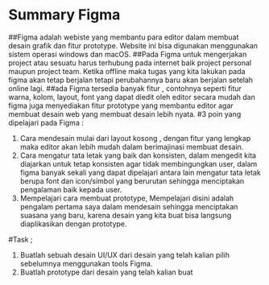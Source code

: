 # Summary Figma
##Figma adalah webiste yang membantu para editor dalam membuat desain grafik dan fitur prototype. Website ini bisa digunakan menggunakan sistem operasi windows dan macOS.
##Pada Figma untuk mengerjakan project atau sesuatu harus terhubung pada internet baik project personal maupun project team. Ketika offline maka tugas yang kita lakukan pada figma akan tetap berjalan tetapi perubahannya baru akan berjalan setelah online lagi.
##ada Figma tersedia banyak fitur , contohnya seperti fitur warna, kolom, layout, font yang dapat diedit oleh editor secara mudah dan figma juga menyediakan fitur prototype yang membantu editor agar membuat desain web yang membuat desain lebih nyata.
#3 poin yang dipelajari pada Figma :
1.	Cara mendesain mulai dari layout kosong , dengan fitur yang lengkap maka editor akan lebih mudah dalam berimajinasi membuat desain.
2.	Cara mengatur tata letak yang baik dan konsisten, dalam mengedit kita diajarkan untuk tetap konsisten agar tidak membingungkan user, dalam figma banyak sekali yang dapat dipelajari antara lain mengatur tata letak berupa font dan icon/simbol yang berurutan sehingga menciptakan pengalaman baik kepada user.
3.	Mempelajari cara membuat prototype, Mempelajari disini adalah pengalam pertama saya dalam mendesain sehingga menciptakan suasana yang baru, karena desain yang kita buat bisa langsung diaplikasikan dengan prototype.

#Task ; 
1.	Buatlah sebuah desain UI/UX dari desain yang telah kalian pilih sebelumnya menggunakan tools Figma.
2.	Buatlah prototype dari desain yang telah kalian buat
